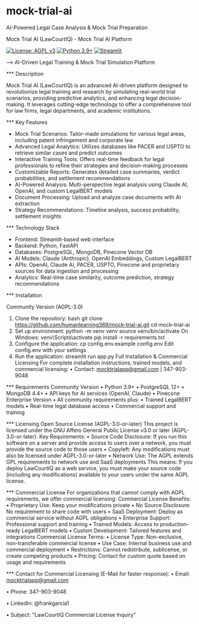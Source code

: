 # mock-trial-ai
AI-Powered Legal Case Analysis &amp; Mock Trial Preparation

Mock Trial AI (LawCourtIQ) - Mock Trial AI Platform

[![License: AGPL v3](https://img.shields.io/badge/License-AGPL_v3-blue.svg)](https://www.gnu.org/licenses/agpl-3.0)
[![Python 3.9+](https://img.shields.io/badge/python-3.9+-blue.svg)](https://www.python.org/downloads/)
[![Streamlit](https://img.shields.io/badge/framework-Streamlit-red.svg)](https://streamlit.io/)

--> AI-Driven Legal Training & Mock Trial Simulation Platform

*** Description

Mock Trial AI (LawCourtIQ) is an advanced AI-driven platform designed to revolutionize legal training and research by simulating real-world trial scenarios, providing predictive analytics, and enhancing legal decision-making. It leverages cutting-edge technology to offer a comprehensive tool for law firms, legal departments, and academic institutions.

*** Key Features

- Mock Trial Scenarios: Tailor-made simulations for various legal areas, including patent infringement and corporate law
- Advanced Legal Analytics: Utilizes databases like PACER and USPTO to retrieve similar cases and predict outcomes
- Interactive Training Tools: Offers real-time feedback for legal professionals to refine their strategies and decision-making processes
- Customizable Reports: Generates detailed case summaries, verdict probabilities, and settlement recommendations
- AI-Powered Analysis: Multi-perspective legal analysis using Claude AI, OpenAI, and custom LegalBERT models
- Document Processing: Upload and analyze case documents with AI extraction
- Strategy Recommendations: Timeline analysis, success probability, settlement insights

*** Technology Stack

- Frontend: Streamlit-based web interface
- Backend: Python, FastAPI
- Databases: PostgreSQL, MongoDB, Pinecone Vector DB
- AI Models: Claude (Anthropic), OpenAI Embeddings, Custom LegalBERT
- APIs: OpenAI, Claude AI, PACER, USPTO, Pinecone and proprietary sources for data ingestion and processing
- Analytics: Real-time case similarity, outcome prediction, strategy recommendations

*** Installation

 Community Version (AGPL-3.0)

1. Clone the repository:
bash
git clone https://github.com/humanlearning369/mock-trial-ai.git
cd mock-trial-ai
2.	Set up environment:
python -m venv venv
source venv/bin/activate   On Windows: venv\Scripts\activate
pip install -r requirements.txt
3.	Configure the application:
cp config.env.example config.env
 Edit config.env with your settings
4.	Run the application:
streamlit run app.py
Full Installation & Commercial Licensing
For complete installation instructions, trained models, and commercial licensing:
•	Contact: mocktrialapp@gmail.com | 347-903-9048

*** Requirements
Community Version
•	Python 3.9+
•	PostgreSQL 12+
•	MongoDB 4.4+
•	API keys for AI services (OpenAI, Claude)
•	Pinecone
Enterprise Version
•	All community requirements plus:
•	Trained LegalBERT models
•	Real-time legal database access
•	Commercial support and training

*** Licensing
Open Source License (AGPL-3.0-or-later)
This project is licensed under the GNU Affero General Public License v3.0 or later (AGPL-3.0-or-later).
Key Requirements:
•	Source Code Disclosure: If you run this software on a server and provide access to users over a network, you must provide the source code to those users
•	Copyleft: Any modifications must also be licensed under AGPL-3.0-or-later
•	Network Use: The AGPL extends GPL requirements to network use and SaaS deployments
This means: If you deploy LawCourtIQ as a web service, you must make your source code (including any modifications) available to your users under the same AGPL license.

*** Commercial License
For organizations that cannot comply with AGPL requirements, we offer commercial licensing:
Commercial License Benefits:
•	Proprietary Use: Keep your modifications private
•	No Source Disclosure: No requirement to share code with users
•	SaaS Deployment: Deploy as commercial service without AGPL obligations
•	Enterprise Support: Professional support and training
•	Trained Models: Access to production-ready LegalBERT models
•	Custom Development: Tailored features and integrations
Commercial License Terms:
•	License Type: Non-exclusive, non-transferable commercial license
•	Use Case: Internal business use and commercial deployment
•	Restrictions: Cannot redistribute, sublicense, or create competing products
•	Pricing: Contact for custom quote based on usage and requirements

*** Contact for Commercial Licensing (E-Mail for faster response):
•	Email: mocktrialapp@gmail.com

•	Phone: 347-903-9048

•	LinkedIn: @frankgarcia1

•	Subject: "LawCourtIQ Commercial License Inquiry"

